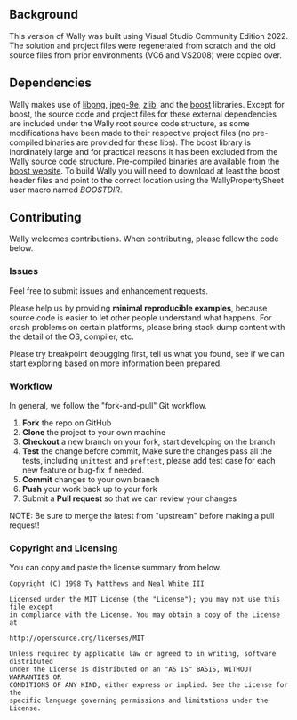## Background
This version of Wally was built using Visual Studio Community Edition 2022.  The solution and project files were regenerated from scratch and the old source files from prior environments (VC6 and VS2008) were copied over.

## Dependencies
Wally makes use of [libpng](http://www.libpng.org/pub/png/libpng.html), [jpeg-9e](https://www.ijg.org/), [zlib](https://www.zlib.net/), and the [boost](https://www.boost.org/users/download/) libraries.  Except for boost, the source code and project files for these external dependencies are included under the Wally root source code structure, as some modifications have been made to their respective project files (no pre-compiled binaries are provided for these libs).  The boost library is inordinately large and for practical reasons it has been excluded from the Wally source code structure.  Pre-compiled binaries are available from the [boost website](https://www.boost.org/users/download/).  To build Wally you will need to download at least the boost header files and point to the correct location using the WallyPropertySheet user macro named *BOOSTDIR*.

## Contributing

Wally welcomes contributions. When contributing, please follow the code below.

### Issues

Feel free to submit issues and enhancement requests.

Please help us by providing **minimal reproducible examples**, because source code is easier to let other people understand what happens.
For crash problems on certain platforms, please bring stack dump content with the detail of the OS, compiler, etc.

Please try breakpoint debugging first, tell us what you found, see if we can start exploring based on more information been prepared.

### Workflow

In general, we follow the "fork-and-pull" Git workflow.

 1. **Fork** the repo on GitHub
 2. **Clone** the project to your own machine
 3. **Checkout** a new branch on your fork, start developing on the branch
 4. **Test** the change before commit, Make sure the changes pass all the tests, including `unittest` and `preftest`, please add test case for each new feature or bug-fix if needed.
 5. **Commit** changes to your own branch
 6. **Push** your work back up to your fork
 7. Submit a **Pull request** so that we can review your changes

NOTE: Be sure to merge the latest from "upstream" before making a pull request!

### Copyright and Licensing

You can copy and paste the license summary from below.

```
Copyright (C) 1998 Ty Matthews and Neal White III

Licensed under the MIT License (the "License"); you may not use this file except
in compliance with the License. You may obtain a copy of the License at

http://opensource.org/licenses/MIT

Unless required by applicable law or agreed to in writing, software distributed 
under the License is distributed on an "AS IS" BASIS, WITHOUT WARRANTIES OR 
CONDITIONS OF ANY KIND, either express or implied. See the License for the 
specific language governing permissions and limitations under the License.
```
